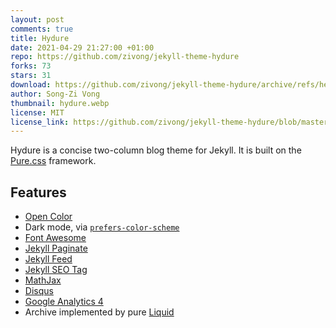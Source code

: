 ```yaml
---
layout: post
comments: true
title: Hydure
date: 2021-04-29 21:27:00 +01:00
repo: https://github.com/zivong/jekyll-theme-hydure
forks: 73
stars: 31
download: https://github.com/zivong/jekyll-theme-hydure/archive/refs/heads/master.zip
author: Song-Zi Vong
thumbnail: hydure.webp
license: MIT
license_link: https://github.com/zivong/jekyll-theme-hydure/blob/master/LICENSE.txt
---
```


Hydure is a concise two-column blog theme for Jekyll. It is built on the [Pure.css](https://github.com/pure-css/pure) framework.

## Features

* [Open Color](https://github.com/yeun/open-color)
* Dark mode, via [`prefers-color-scheme`](https://developer.mozilla.org/en-US/docs/Web/CSS/@media/prefers-color-scheme)
* [Font Awesome](https://fontawesome.com/)
* [Jekyll Paginate](https://github.com/jekyll/jekyll-paginate)
* [Jekyll Feed](https://github.com/jekyll/jekyll-feed/)
* [Jekyll SEO Tag](https://github.com/jekyll/jekyll-seo-tag/)
* [MathJax](https://www.mathjax.org/)
* [Disqus](https://disqus.com/)
* [Google Analytics 4](https://support.google.com/analytics/answer/10089681?hl=en)
* Archive implemented by pure [Liquid](https://shopify.github.io/liquid/)
